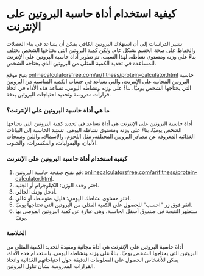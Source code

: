 كيفية استخدام أداة حاسبة البروتين على الإنترنت
==============================================

تشير الدراسات إلى أن استهلاك البروتين الكافي يمكن أن يساعد في بناء العضلات والحفاظ على صحة الجسم بشكل عام. ولكن كمية البروتين التي يحتاجها الشخص يختلف بناءً على وزنه ومستوى نشاطه. لهذا السبب، تم تطوير أداة حاسبة البروتين على الإنترنت للمساعدة في تحديد الكمية المثلى من البروتين الذي يحتاجه الشخص.

يتيح موقع [onlinecalculatorsfree.com/ar/fitness/protein-calculator.html](http://onlinecalculatorsfree.com/ar/fitness/protein-calculator.html) حاسبة البروتين المجانية على الإنترنت، والتي تساعد في حساب الكمية المناسبة من البروتين التي يحتاجها الشخص يوميًا، بناءً على وزنه ونشاطه اليومي. تساعد هذه الأداة في اتخاذ قرارات مدروسة وتحديد احتياجات البروتين بدقة.

### ما هي أداة حاسبة البروتين على الإنترنت؟

أداة حاسبة البروتين على الإنترنت هي أداة تساعد في تحديد كمية البروتين التي يحتاجها الشخص يوميًا، بناءً على وزنه ومستوى نشاطه اليومي. تستند الحاسبة إلى البيانات الغذائية المعروفة عن مصادر البروتين المختلفة، مثل اللحوم، والأسماك، واللبن ومنتجات الألبان، والبقوليات، والمكسرات، والحبوب.

### كيفية استخدام أداة حاسبة البروتين على الإنترنت

1. قم بفتح صفحة حاسبة البروتين: [onlinecalculatorsfree.com/ar/fitness/protein-calculator.html](http://onlinecalculatorsfree.com/ar/fitness/protein-calculator.html).
2. اختر وحدة الوزن: الكيلوجرام أو الجنيه.
3. أدخل وزنك الحالي.
4. اختر مستوى نشاطك اليومي: قليل، متوسط، أو عالي.
5. انقر فوق زر "احسب" للحصول على الكمية المثلى من البروتين التي تحتاجها يوميًا.
6. ستظهر النتيجة في صندوق أسفل الحاسبة، وهي عبارة عن كمية البروتين الموصى بها يوميًا.

### الخلاصة

أداة حاسبة البروتين على الإنترنت هي أداة مجانية ومفيدة لتحديد الكمية المثلى من البروتين التي يحتاجها الشخص يوميًا، بناءً على وزنه ونشاطه اليومي. باستخدام هذه الأداة، يمكن للأشخاص الحصول على المعلومات الدقيقة حول احتياجاتهم الغذائية واتخاذ القرارات المدروسة بشأن تناول البروتين.